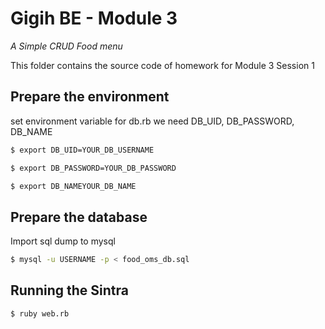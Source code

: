 # Gigih BE - Module 3

*A Simple CRUD Food menu*

This folder contains the source code of homework for Module 3 Session 1

## Prepare the environment 

set environment variable for db.rb
we need DB_UID, DB_PASSWORD, DB_NAME

```bash
$ export DB_UID=YOUR_DB_USERNAME
```

```bash
$ export DB_PASSWORD=YOUR_DB_PASSWORD
```

```bash
$ export DB_NAMEYOUR_DB_NAME
```
## Prepare the database

Import sql dump to mysql

```bash
$ mysql -u USERNAME -p < food_oms_db.sql
```

## Running the Sintra

```bash
$ ruby web.rb
```